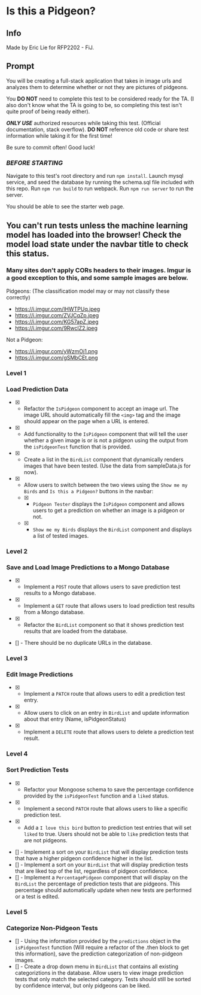 # Is this a Pidgeon?

## Info

Made by Eric Lie for RFP2202 - FiJ.

## Prompt

You will be creating a full-stack application that takes in image urls and analyzes them to determine whether or not they are pictures of pidgeons.

You **DO NOT** need to complete this test to be considered ready for the TA. (I also don't know what the TA is going to be, so completing this test isn't quite proof of being ready either).

***ONLY USE*** authorized resources while taking this test. (Official documentation, stack overflow). **DO NOT** reference old code or share test information while taking it for the first time!

Be sure to commit often! Good luck!

### ***BEFORE STARTING***

Navigate to this test's root directory and run `npm install`.
Launch mysql service, and seed the database by running the schema.sql file included with this repo.
Run `npm run build` to run webpack.
Run `npm run server` to run the server.

You should be able to see the starter web page.

## You can't run tests unless the machine learning model has loaded into the browser! Check the model load state under the navbar title to check this status.

### Many sites don't apply CORs headers to their images. Imgur is a good exception to this, and some sample images are below.

Pidgeons: (The classification model may or may not classify these correctly)
- https://i.imgur.com/lHWTPUq.jpeg
- https://i.imgur.com/ZVJCqZp.jpeg
- https://i.imgur.com/KG57apZ.jpeg
- https://i.imgur.com/9RwclZ2.jpeg

Not a Pidgeon:
- https://i.imgur.com/yWzmOj1.png
- https://i.imgur.com/gSMbCEt.png


### Level 1
### Load Prediction Data

- [x] - Refactor the `IsPidgeon` component to accept an image url. The image URL should automatically fill the `<img>` tag and the image should appear on the page when a URL is entered.
- [x] - Add functionality to the `IsPidgeon` component that will tell the user whether a given image is or is not a pidgeon using the output from the `isPidgeonTest` function that is provided.
- [x] - Create a list in the `BirdList` component that dynamically renders images that have been tested. (Use the data from sampleData.js for now).
- [x] - Allow users to switch between the two views using the `Show me my Birds` and `Is this a Pidgeon?` buttons in the navbar:
  - [x] - `Pidgeon Tester` displays the `IsPidgeon` component and allows users to get a prediction on whether an image is a pidgeon or not.
  - [x] - `Show me my Birds` displays the `BirdList` component and displays a list of tested images.


### Level 2
### Save and Load Image Predictions to a Mongo Database
- [x] - Implement a `POST` route that allows users to save prediction test results to a Mongo database.
- [x] - Implement a `GET` route that allows users to load prediction test results from a Mongo database.
- [x] - Refactor the `BirdList` component so that it shows prediction test results that are loaded from the database.
- [] - There should be no duplicate URLs in the database.

### Level 3
### Edit Image Predictions

- [x] - Implement a `PATCH` route that allows users to edit a prediction test entry.
- [x] - Allow users to click on an entry in `BirdList` and update information about that entry (Name, isPidgeonStatus)
- [x] - Implement a `DELETE` route that allows users to delete a prediction test result.

### Level 4
### Sort Prediction Tests

- [x] - Refactor your Mongoose schema to save the percentage confidence provided by the `isPidgeonTest` function and a `liked` status.
- [x] - Implement a second `PATCH` route that allows users to like a specific prediction test.
- [x] - Add a `I love this bird` button to prediction test entries that will set `liked` to true. Users should not be able to `like` prediction tests that are not pidgeons.
- [] - Implement a sort on your `BirdList` that will display prediction tests that have a higher pidgeon confidence higher in the list.
- [] - Implement a sort on your `BirdList` that will display prediction tests that are liked top of the list, regardless of pidgeon confidence.
- [] - Implement a `PercentagePidgeon` component that will display on the `BirdList` the percentage of prediction tests that are pidgeons. This percentage should automatically update when new tests are performed or a test is edited.

### Level 5
### Categorize Non-Pidgeon Tests

- [] - Using the information provided by the `predictions` object in the `isPidgeonTest` function (Will require a refactor of the .then block to get this information), save the prediction categorization of non-pidgeon images.
- [] - Create a drop down menu in `BirdList` that contains all existing categoriztions in the database. Allow users to view image prediction tests that only match the selected category. Tests should still be sorted by confidence interval, but only pidgeons can be liked.